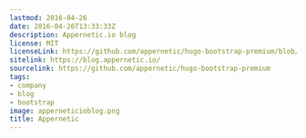 ```yaml
---
lastmod: 2016-04-26
date: 2016-04-26T13:33:33Z
description: Appernetic.io blog
license: MIT
licenseLink: https://github.com/appernetic/hugo-bootstrap-premium/blob/master/LICENSE.md
sitelink: https://blog.appernetic.io/
sourcelink: https://github.com/appernetic/hugo-bootstrap-premium
tags:
- company
- blog
- bootstrap
image: apperneticioblog.png
title: Appernetic
---
```

